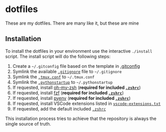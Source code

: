 # dotfiles

These are my dotfiles. There are many like it, but these are mine

## Installation

To install the dotfiles in your environment use the interactive `./install` script.
The install script will do the following steps:

1. Create a `~/.gitconfig` file based on the template in [.gitconfig](git/config.template)
2. Symlink the available [`.gitignore`](git/ignore) file to `~/.gitignore`
3. Symlink the  [`.tmux.conf`](tmux/tmux.conf) to `~/.tmux.conf`
3. Symlink the  [`.pythonstartup`](python/startup) to `~/.pythonstartup`
4. If requested, install [oh-my-zsh](https://github.com/ohmyzsh/ohmyzsh/) (**required for included [`.zshrc`](.zshrc)**)
5. If requested, install [fzf](https://github.com/junegunn/fzf) (**required for included [`.zshrc`](.zshrc)**)
6. If requested, install [pyenv](https://github.com/pyenv/pyenv) (**required for included [`.zshrc`](.zshrc)**)
7. If requested, install VSCode extensions listed in [`vscode-extensions.txt`](vscode-extensions.txt)
8. If requested, add the default included [`.zshrc`](.zshrc)

This installation process tries to achieve that the repository is always the single source of truth.
